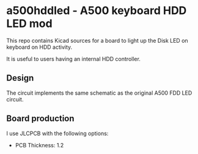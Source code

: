 # a500hddled - A500 keyboard HDD LED mod

This repo contains Kicad sources for a board to light up the Disk LED on keyboard on HDD activity.

It is useful to users having an internal HDD controller.

## Design

The circuit implements the same schematic as the original A500 FDD LED circuit.

## Board production

I use JLCPCB with the following options:
* PCB Thickness: 1.2
